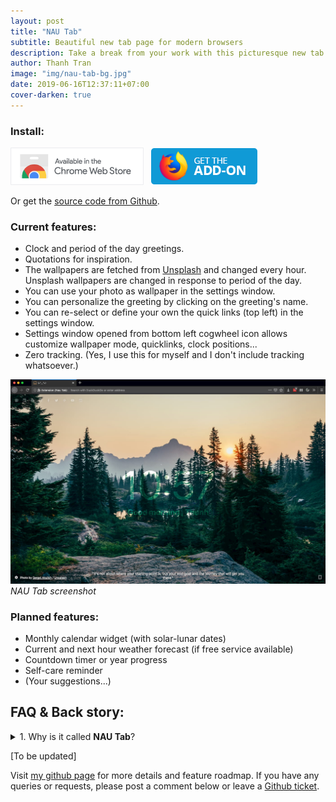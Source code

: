 ```yaml
---
layout: post
title: "NAU Tab"
subtitle: Beautiful new tab page for modern browsers
description: Take a break from your work with this picturesque new tab extension for modern browsers.
author: Thanh Tran
image: "img/nau-tab-bg.jpg"
date: 2019-06-16T12:37:11+07:00
cover-darken: true
---
```


### Install:

<a href="https://chrome.google.com/webstore/detail/nau-tab/pimockeojlggmlnknhicajgckmlggifa?hl=en" title="Install this extension from Chrome webstore"><img src="/img/nau-tab/chrome-webstore-badge.png" alt="Install from Chrome Webstore" style="display: inline-block; height: 60px; cursor: pointer"></a> &nbsp; <a href="https://addons.mozilla.org/en-US/firefox/addon/nau-tab/" title="Install this extension from Mozilla Firefox Add-ons"><img src="/img/nau-tab/firefox-addon-badge.png" alt="Install from Mozilla Firefox Add-ons"  style="display: inline-block; height: 60px; cursor: pointer"></a>

Or get the [source code from Github](https://github.com/trongthanh/nau-chrome-tab).

### Current features:

- Clock and period of the day greetings.
- Quotations for inspiration.
- The wallpapers are fetched from [Unsplash](https://unsplash.com) and changed every hour. Unsplash wallpapers are changed in response to period of the day.
- You can use your photo as wallpaper in the settings window.
- You can personalize the greeting by clicking on the greeting's name.
- You can re-select or define your own the quick links (top left) in the settings window.
- Settings window opened from bottom left cogwheel icon allows customize wallpaper mode, quicklinks, clock positions...
- Zero tracking. (Yes, I use this for myself and I don't include tracking whatsoever.)

![Nau Tab screenshot](/img/nau-tab-bg.jpg)_NAU Tab screenshot_

### Planned features:

- Monthly calendar widget (with solar-lunar dates)
- Current and next hour weather forecast (if free service available)
- Countdown timer or year progress
- Self-care reminder
- (Your suggestions...)

## FAQ & Back story:

<details>
  <summary>1. Why is it called <strong>NAU Tab</strong>?</summary>
  <p>This browser extension was originally made as new tab for <strong>NAU</strong> Studio's team with quick links to our internal resources and websites. As I'm making this extension standalone, I'd like to keep the original name, but now as acronym for: <strong><u>N</u>ot <u>A</u>nother <u>U</u>seless Tab</strong></p>
</details>

[To be updated]

Visit [my github page](http://github.com/trongthanh/nau-chrome-tab) for more details and feature roadmap. If you have any queries or requests, please post a comment below or leave a [Github ticket](http://github.com/trongthanh/nau-chrome-tab/issues).
